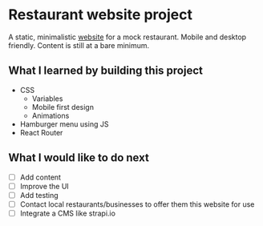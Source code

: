 # Restaurant website project
A static, minimalistic [website](https://joshjulius.github.io/landing-page-project/#/) for a mock restaurant. Mobile and desktop friendly. Content is still at a bare minimum.

## What I learned by building this project
- CSS
  - Variables
  - Mobile first design
  - Animations
- Hamburger menu using JS
- React Router

## What I would like to do next
- [ ] Add content
- [ ] Improve the UI
- [ ] Add testing
- [ ] Contact local restaurants/businesses to offer them this website for use
- [ ] Integrate a CMS like strapi.io
